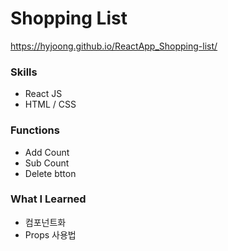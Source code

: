 # Shopping List

https://hyjoong.github.io/ReactApp_Shopping-list/

### Skills
- React JS
- HTML / CSS

### Functions
- Add Count
- Sub Count
- Delete btton

### What I Learned
- 컴포넌트화
- Props 사용법
